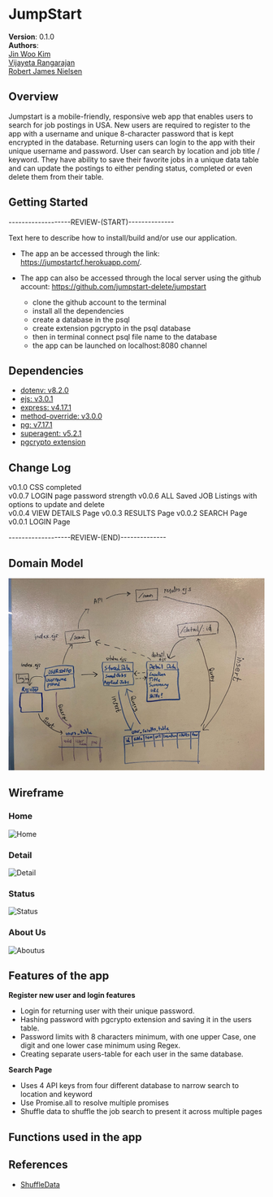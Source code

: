 # JumpStart

**Version**: 0.1.0   
**Authors**:  
[Jin Woo Kim](https://github.com/jinwoov)  
[Vijayeta Rangarajan](https://github.com/vijayetar)  
[Robert James Nielsen](https://github.com/robertjnielsen)  

## Overview

Jumpstart is a mobile-friendly, responsive web app that enables users to search for job postings in USA. New users are required to register to the app with a username and unique 8-character password that is kept encrypted in the database. Returning users can login to the app with their unique username and password.  User can search by location and job title / keyword. They have ability to save their favorite jobs in a unique data table and can update the postings to either pending status, completed or even delete them from their table. 

## Getting Started
-------------------REVIEW-(START)--------------

Text here to describe how to install/build and/or use our application.

* The app an be accessed through the link:
https://jumpstartcf.herokuapp.com/.  

* The app can also be accessed through the local server using the github account: https://github.com/jumpstart-delete/jumpstart  
  - clone the github account to the terminal
  - install all the dependencies 
  - create a database in the psql
  - create extension pgcrypto in the psql database
  - then in terminal connect psql file name to the database
  - the app can be launched on localhost:8080 channel

## Dependencies

 * [dotenv: v8.2.0](https://www.npmjs.com/package/dotenv/v/8.2.0)  
 * [ejs: v3.0.1](https://www.npmjs.com/package/ejs/v/3.0.1)  
 * [express: v4.17.1](https://www.npmjs.com/package/express/v/4.17.1)  
 * [method-override: v3.0.0](https://www.npmjs.com/package/method-override/v/3.0.0)  
 * [pg: v7.17.1](https://www.npmjs.com/package/pg/v/7.17.1)  
 * [superagent: v5.2.1](https://www.npmjs.com/package/superagent/v/5.2.1)  
 * [pgcrypto extension](https://www.postgresql.org/docs/current/pgcrypto.html)  



## Change Log  

v0.1.0  CSS completed   
v0.0.7  LOGIN page password strength 
v0.0.6  ALL Saved JOB Listings with options to update and delete  
v0.0.4  VIEW DETAILS Page
v0.0.3  RESULTS Page 
v0.0.2  SEARCH Page 
v0.0.1  LOGIN Page

-------------------REVIEW-(END)--------------

## Domain Model
![domain model](domain.jpg)

## Wireframe
### Home
![Home](https://trello-attachments.s3.amazonaws.com/5e2b98dddba2b32060efe14b/847x1076/cca52880951733e0da62df74d75f01d8/Home1.jpg)

### Detail
![Detail](https://trello-attachments.s3.amazonaws.com/5e2b98dddba2b32060efe14b/842x1072/6a09fc8ef3f95e8f95ed7c7ccb96eb6a/DETAIL.jpeg.jpg)

### Status
![Status](https://trello-attachments.s3.amazonaws.com/5e2b98dddba2b32060efe14b/847x1076/f3cfeafee07c5bc993736961c03b97f5/STATUS_PAGE.jpeg.jpg)

### About Us
![Aboutus](https://trello-attachments.s3.amazonaws.com/5e2b98dddba2b32060efe14b/842x1076/fad642387b7643060acf6a5072c17e45/ABOUTUS.jpeg.jpg)


## Features of the app  

**Register new user and login features**
- Login for returning user with their unique password.  
- Hashing password with pgcrypto extension and saving it in the users table.  
- Password limits with 8 characters minimum, with one upper Case, one digit and one lower case minimum using Regex.   
- Creating separate users-table for each user in the same database.  

**Search Page**
- Uses 4 API keys from four different database to narrow search to location and keyword
- Use Promise.all to resolve multiple promises  
- Shuffle data to shuffle the job search to present it across multiple pages  





## Functions used in the app
## References
* [ShuffleData](https://www.kirupa.com/html5/shuffling_array_js.htm)

